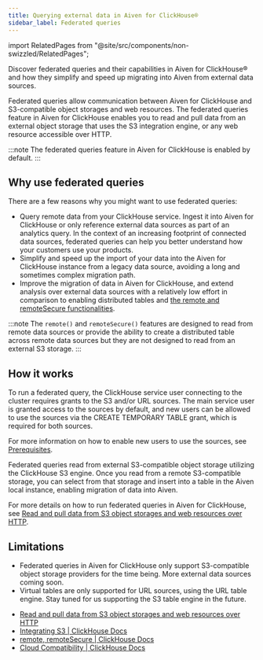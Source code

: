 ```yaml
---
title: Querying external data in Aiven for ClickHouse®
sidebar_label: Federated queries
---
```


import RelatedPages from "@site/src/components/non-swizzled/RelatedPages";

Discover federated queries and their capabilities in Aiven for ClickHouse® and how they simplify and speed up migrating into Aiven from external data sources.

Federated queries allow communication between Aiven for ClickHouse and
S3-compatible object storages and web resources. The federated queries
feature in Aiven for ClickHouse enables you to read and pull data from
an external object storage that uses the S3 integration engine, or any
web resource accessible over HTTP.

:::note
The federated queries feature in Aiven for ClickHouse is enabled by
default.
:::

## Why use federated queries

There are a few reasons why you might want to use federated queries:

-   Query remote data from your ClickHouse service. Ingest it into Aiven
    for ClickHouse or only reference external data sources as part of an
    analytics query. In the context of an increasing footprint of
    connected data sources, federated queries can help you better
    understand how your customers use your products.
-   Simplify and speed up the import of your data into the Aiven for
    ClickHouse instance from a legacy data source, avoiding a long and
    sometimes complex migration path.
-   Improve the migration of data in Aiven for ClickHouse, and extend
    analysis over external data sources with a relatively low effort in
    comparison to enabling distributed tables and [the remote and
    remoteSecure
    functionalities](https://clickhouse.com/docs/en/sql-reference/table-functions/remote).

:::note
The `remote()` and `remoteSecure()` features are designed to read from
remote data sources or provide the ability to create a distributed table
across remote data sources but they are not designed to read from an
external S3 storage.
:::

## How it works

To run a federated query, the ClickHouse service user connecting to the
cluster requires grants to the S3 and/or URL sources. The main service
user is granted access to the sources by default, and new users can be
allowed to use the sources via the CREATE TEMPORARY TABLE grant, which
is required for both sources.

For more information on how to enable new users to use the sources,
see [Prerequisites](/docs/products/clickhouse/howto/run-federated-queries#prerequisites).

Federated queries read from external S3-compatible object storage
utilizing the ClickHouse S3 engine. Once you read from a remote
S3-compatible storage, you can select from that storage and insert into
a table in the Aiven local instance, enabling migration of data into
Aiven.

For more details on how to run federated queries in Aiven for ClickHouse,
see
[Read and pull data from S3 object storages and web resources over HTTP](/docs/products/clickhouse/howto/run-federated-queries).

## Limitations

-   Federated queries in Aiven for ClickHouse only support S3-compatible
    object storage providers for the time being. More external data
    sources coming soon.
-   Virtual tables are only supported for URL sources, using the URL
    table engine. Stay tuned for us supporting the S3 table engine in
    the future.

<RelatedPages/>

-   [Read and pull data from S3 object storages and web resources over HTTP](/docs/products/clickhouse/howto/run-federated-queries)
-   [Integrating S3 | ClickHouse Docs](https://clickhouse.com/docs/en/integrations/s3)
-   [remote, remoteSecure | ClickHouse Docs](https://clickhouse.com/docs/en/sql-reference/table-functions/remote)
-   [Cloud Compatibility | ClickHouse Docs](https://clickhouse.com/docs/en/whats-new/cloud-compatibility#federated-queries)
